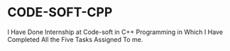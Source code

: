 # CODE-SOFT-CPP
I Have Done Internship at Code-soft in C++ Programming in Which I Have Completed All the Five Tasks Assigned To me.
